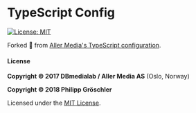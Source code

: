 # TypeScript Config

[![License: MIT](https://img.shields.io/badge/License-MIT-blue.svg)](http://www.gnu.org/licenses/mit)

Forked :fork_and_knife: from [Aller Media's TypeScript configuration](//github.com/dbmedialab/ts-config-aller).

#### License

**Copyright © 2017 DBmedialab / Aller Media AS** (Oslo, Norway)

**Copyright © 2018 Philipp Gröschler**

Licensed under the [MIT License](LICENSE.txt).
